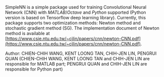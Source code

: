 SimpleNN is a simple package used for training Convolutional Neural Network (CNN) with _MATLAB_/_Octave_ and _Python_ supported (Python version is based on Tensorflow deep learning library). Currently, this package supports two optimization methods: Newton method and stochastic gradient method (SG). The implementation document of Newton method is available at [https://www.csie.ntu.edu.tw/~cjlin/papers/cnn/newton-CNN.pdf](https://www.csie.ntu.edu.tw/~cjlin/papers/cnn/newton-CNN.pdf).

Author: CHIEN-CHIH WANG, KENT LOONG TAN, CHIH-JEN LIN, PENGRUI QUAN (CHIEN-CHIH WANG, KENT LOONG TAN and CHIH-JEN LIN are responsible for MATLAB part; PENGRUI QUAN and CHIH-JEN LIN are responsible for Python part)
